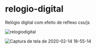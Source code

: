 # relogio-digital
Relógio digital com efeito de reflexo css/js

![relogiodigital](https://user-images.githubusercontent.com/46541402/74577407-a9fa3c80-4f6d-11ea-9ead-e56fd095699d.gif)


![Captura de tela de 2020-02-14 18-55-14](https://user-images.githubusercontent.com/46541402/74570987-f9d00800-4f5b-11ea-8279-c2fc235461c4.png)
